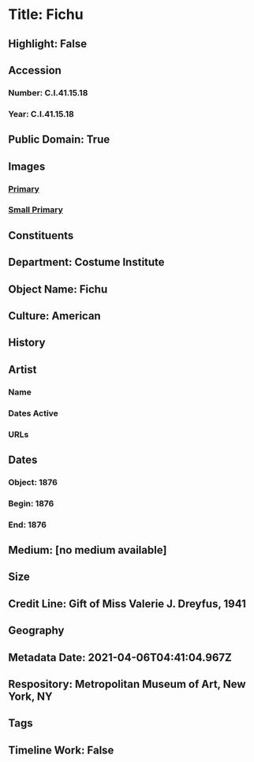 # Title: Fichu
## Highlight: False
## Accession
### Number: C.I.41.15.18
### Year: C.I.41.15.18
## Public Domain: True
## Images
### [Primary](https://images.metmuseum.org/CRDImages/ci/original/CI41.15.18.jpg)
### [Small Primary](https://images.metmuseum.org/CRDImages/ci/web-large/CI41.15.18.jpg)
## Constituents
## Department: Costume Institute
## Object Name: Fichu
## Culture: American
## History
## Artist
### Name
### Dates Active
### URLs
## Dates
### Object: 1876
### Begin: 1876
### End: 1876
## Medium: [no medium available]
## Size
## Credit Line: Gift of Miss Valerie J. Dreyfus, 1941
## Geography
## Metadata Date: 2021-04-06T04:41:04.967Z
## Respository: Metropolitan Museum of Art, New York, NY
## Tags
## Timeline Work: False